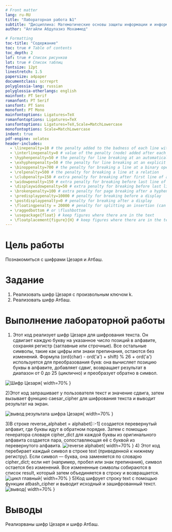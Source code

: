 ```yaml
---
# Front matter
lang: ru-RU
title: "Лабораторная работа №1"
subtitle: "Дисциплина: Математические основы защиты информации и информационной безопасности"
author: "Алгайли Абдулазиз Мохаммед"

# Formatting
toc-title: "Содержание"
toc: true # Table of contents
toc_depth: 2
lof: true # Список рисунков
lot: true # Список таблиц
fontsize: 12pt
linestretch: 1.5
papersize: a4paper
documentclass: scrreprt
polyglossia-lang: russian
polyglossia-otherlangs: english
mainfont: PT Serif
romanfont: PT Serif
sansfont: PT Sans
monofont: PT Mono
mainfontoptions: Ligatures=TeX
romanfontoptions: Ligatures=TeX
sansfontoptions: Ligatures=TeX,Scale=MatchLowercase
monofontoptions: Scale=MatchLowercase
indent: true
pdf-engine: xelatex
header-includes:
  - \linepenalty=10 # the penalty added to the badness of each line within a paragraph (no associated penalty node) Increasing the value makes tex try to have fewer lines in the paragraph.
  - \interlinepenalty=0 # value of the penalty (node) added after each line of a paragraph.
  - \hyphenpenalty=50 # the penalty for line breaking at an automatically inserted hyphen
  - \exhyphenpenalty=50 # the penalty for line breaking at an explicit hyphen
  - \binoppenalty=700 # the penalty for breaking a line at a binary operator
  - \relpenalty=500 # the penalty for breaking a line at a relation
  - \clubpenalty=150 # extra penalty for breaking after first line of a paragraph
  - \widowpenalty=150 # extra penalty for breaking before last line of a paragraph
  - \displaywidowpenalty=50 # extra penalty for breaking before last line before a display math
  - \brokenpenalty=100 # extra penalty for page breaking after a hyphenated line
  - \predisplaypenalty=10000 # penalty for breaking before a display
  - \postdisplaypenalty=0 # penalty for breaking after a display
  - \floatingpenalty = 20000 # penalty for splitting an insertion (can only be split footnote in standard LaTeX)
  - \raggedbottom # or \flushbottom
  - \usepackage{float} # keep figures where there are in the text
  - \floatplacement{figure}{H} # keep figures where there are in the text
---
```


# Цель работы

Познакомиться с шифрами Цезаря и Атбаш.

# Задание

1. Реализовать шифр Цезаря с произвольным ключом k.
2. Реализовать шифр Атбаш.

# Выполнение лабораторной работы

1) Этот код реализует шифр Цезаря для шифрования текста. Он сдвигает каждую букву на указанное число позиций в алфавите, сохраняя регистр (заглавные или строчные). Все остальные символы, такие как цифры или знаки препинания, остаются без изменений. Формула (ord(char) - ord('a') + shift) % 26 + ord('a') используется для преобразования букв: она вычисляет позицию буквы в алфавите, добавляет сдвиг, возвращает результат в диапазон от 0 до 25 (циклично) и преобразует обратно в символ.

![Шифр Цезаря](images/ceaser1.png){ width=70% }

2)Этот код запрашивает у пользователя текст и значение сдвига, затем вызывает функцию caesar_cipher для шифрования текста и выводит результат на экран.

![вывод результата шифра Цезаря](images/ceaser2.png){ width=70% }

3)В строке reverse_alphabet = alphabet[::-1] создается перевернутый алфавит, где буквы идут в обратном порядке. Затем с помощью генератора словаря cipher_dict для каждой буквы из оригинального алфавита создается пара, сопоставляющая её с буквой из перевернутого алфавита.
![reverse alphabet](images/Atbash1.png){ width=70% }
4)
Этот код перебирает каждый символ в строке text (приведенной к нижнему регистру). Если символ — буква, она заменяется по словарю cipher_dict; если нет (например, пробел или знак препинания), символ остается без изменений. Все измененные символы собираются в список result, который затем объединяется в строку и возвращается.
![цикл главный](images/Atbash2.png){ width=70% }
5)Код шифрует строку text с помощью функции atbash_cipher и выводит исходный и зашифрованный текст.
![вывод](images/Atbash3.png){ width=70% }
# Выводы

Реализрваны шифр Цезаря и  шифр Атбаш.